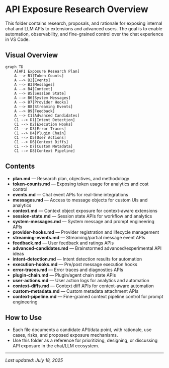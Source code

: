 # API Exposure Research Overview

This folder contains research, proposals, and rationale for exposing internal chat and LLM APIs to extensions and advanced users. The goal is to enable automation, observability, and fine-grained control over the chat experience in VS Code.


## Visual Overview

```mermaid
graph TD
    A[API Exposure Research Plan]
    A --> B1[Token Counts]
    A --> B2[Events]
    A --> B3[Messages]
    A --> B4[Context]
    A --> B5[Session State]
    A --> B6[System Messages]
    A --> B7[Provider Hooks]
    A --> B8[Streaming Events]
    A --> B9[Feedback]
    A --> C1[Advanced Candidates]
    C1 --> D1[Intent Detection]
    C1 --> D2[Execution Hooks]
    C1 --> D3[Error Traces]
    C1 --> D4[Plugin Chain]
    C1 --> D5[User Actions]
    C1 --> D6[Context Diffs]
    C1 --> D7[Custom Metadata]
    C1 --> D8[Context Pipeline]
```

## Contents

- **plan.md** — Research plan, objectives, and methodology
- **token-counts.md** — Exposing token usage for analytics and cost control
- **events.md** — Chat event APIs for real-time integrations
- **messages.md** — Access to message objects for custom UIs and analytics
- **context.md** — Context object exposure for context-aware extensions
- **session-state.md** — Session state APIs for workflow and analytics
- **system-messages.md** — System message and prompt engineering APIs
- **provider-hooks.md** — Provider registration and lifecycle management
- **streaming-events.md** — Streaming/partial message event APIs
- **feedback.md** — User feedback and ratings APIs
- **advanced-candidates.md** — Brainstormed advanced/experimental API ideas
- **intent-detection.md** — Intent detection results for automation
- **execution-hooks.md** — Pre/post message execution hooks
- **error-traces.md** — Error traces and diagnostics APIs
- **plugin-chain.md** — Plugin/agent chain state APIs
- **user-actions.md** — User action logs for analytics and automation
- **context-diffs.md** — Context diff APIs for context-aware automation
- **custom-metadata.md** — Custom metadata attachment APIs
- **context-pipeline.md** — Fine-grained context pipeline control for prompt engineering

## How to Use
- Each file documents a candidate API/data point, with rationale, use cases, risks, and proposed exposure mechanisms.
- Use this folder as a reference for prioritizing, designing, or discussing API exposure in the chat/LLM ecosystem.

---

_Last updated: July 18, 2025_
